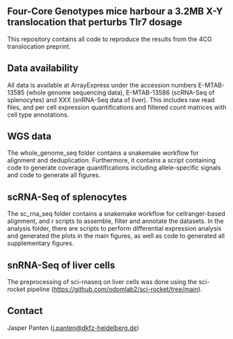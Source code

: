 ## Four-Core Genotypes mice harbour a 3.2MB X-Y translocation that perturbs Tlr7 dosage

This repository contains all code to reproduce the results from the 4CG translocation preprint. 

## Data availability

All data is available at ArrayExpress under the accession numbers E-MTAB-13585 (whole genome sequencing data),
E-MTAB-13586 (scRNA-Seq of splenocytes) and XXX (snRNA-Seq data of liver).
This includes raw read files, and per cell expression quantifications and filtered count matrices with cell type annotations.

## WGS data
The whole_genome_seq folder contains a snakemake workflow for alignment and deduplication. Furthermore, it contains a
script containing code to generate coverage quantifications including allele-specific signals and code to generate all
figures.

## scRNA-Seq of splenocytes
The sc_rna_seq folder contains a snakemake workflow for cellranger-based alignment, and r scripts to assemble, filter
and annotate the datasets. In the analysis folder, there are scripts to perform differential expression analysis and
generated the plots in the main figures, as well as code to generated all supplementary figures.

## snRNA-Seq of liver cells
The preprocessing of sci-rnaseq on liver cells was done using the sci-rocket pipeline
(https://github.com/odomlab2/sci-rocket/tree/main).

## Contact
Jasper Panten (j.panten@dkfz-heidelberg.de)
